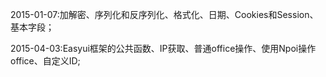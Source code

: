 2015-01-07:加解密、序列化和反序列化、格式化、日期、Cookies和Session、基本字段；

2015-04-03:Easyui框架的公共函数、IP获取、普通office操作、使用Npoi操作office、自定义ID;
